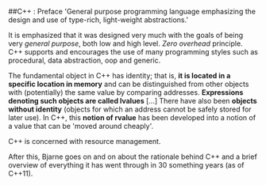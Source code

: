 ##C++ : Preface
'General purpose programming language emphasizing the design and use of type-rich, light-weight abstractions.'

It is emphasized that it was designed very much with the goals of being very *general purpose*, both low and high level. *Zero overhead* principle.  
C++ supports and encourages the use of many programming styles such as procedural, data abstraction, oop and generic.  

The fundamental object in C++ has identity; that is, **it is located in a specific location in memory** and can be distinguished from other objects with (potentially) the same value by comparing addresses. **Expressions denoting such objects are called lvalues** [...] There have also been **objects without identity** (objects for which an address cannot be safely stored for later use). In C++, this **notion of rvalue** has been developed into a notion of a value that can be 'moved around cheaply'.

C++ is concerned with resource management.

After this, Bjarne goes on and on about the rationale behind C++ and a brief overview of everything it has went through in 30 something years (as of C++11).
